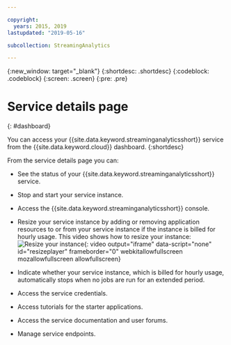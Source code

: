 ```yaml
---

copyright:
  years: 2015, 2019
lastupdated: "2019-05-16"

subcollection: StreamingAnalytics

---
```


<!-- Attribute definitions -->
{:new_window: target="_blank"}
{:shortdesc: .shortdesc}
{:codeblock: .codeblock}
{:screen: .screen}
{:pre: .pre}

# Service details page
{: #dashboard}

You can access your {{site.data.keyword.streaminganalyticsshort}} service from the {{site.data.keyword.cloud}} dashboard.
{:shortdesc}

From the service details page you can:

* See the status of your {{site.data.keyword.streaminganalyticsshort}} service.
* Stop and start your service instance.
* Access the {{site.data.keyword.streaminganalyticsshort}} console.
* Resize your service instance by adding or removing application resources to or from your service instance if the instance is billed for hourly usage. This video shows how to resize your instance:
![Resize your instance](https://www.youtube.com/embed/zbZ9am9UhPw?rel=0){: video output="iframe" data-script="none" id="resizeplayer" frameborder="0" webkitallowfullscreen mozallowfullscreen allowfullscreen}

* Indicate whether your service instance, which is billed for hourly usage, automatically stops when no jobs are run for an extended period.
* Access the service credentials.
* Access tutorials for the starter applications.
* Access the service documentation and user forums.
* Manage service endpoints.
